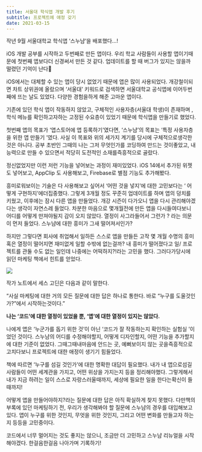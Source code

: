 ```yaml
---
title: 서울대 학식앱 개발 후기
subtitle: 프로젝트에 애정 갖기
date: 2021-03-15
---
```


작년 9월 서울대학교 학식앱 ‘스누냠’을 배포했다...!

iOS 개발 공부를 시작하고 두번째로 만든 앱이다. 우리 학교 사람들이 사용할 앱이기때문에 첫번째 앱보다더 신경써서 만든 것 같다. 업데이트를 할 때 버그가 있지는 않을까 떨렸던 기억이 난다🥺

iOS에서는 대체할 수 있는 앱이 당시 없었기 때문에 앱은 많이 사용되었다. 개강철이되면 차트 상위권에 올랐으며 ‘서울대’ 키워드로 검색하면 서울대학교 공식앱에 이어두번째에 뜨는 날도 있었다. 다양한 경험을하게 해준 고마운 앱이다.

기존에 있던 학식 앱이 작동하지 않았고, 구체적인 사용자층(서울대 학생)이 존재하며 , 학식 메뉴를 확인하고자하는 고정된 수요층이 있었기 때문에 학식앱을 만들기로 했었다.

첫번째 앱의 목표가 ‘앱스토어에 앱 등록하기’였다면, ‘스누냠’의 목표는 ‘특정 사용자층을 위한 앱 만들기 ’였다. 사실 이 목표와 위의 세가지 계기를 당시에 구체적으로생각한 것은 아니다. 공부 초반인 그때의 나는 그저 무엇인가를 코딩하여 만드는 것이좋았고, 내 능력으로 만들 수 있으면서 적당히 도전적인 소재를즉흥적으로 골랐다.

정신없었지만 이런 저런 기능을 넣어보는 과정이 재미있었다. iOS 14에서 추가된 위젯도 넣어보고, AppClip 도 사용해보고, Firebase로 별점 기능도 추가해봤다.

흥미로워보이는 기술은 다 사용해보고 싶어서 ‘어떤 것을 넣지’에 대한 고민보다는 ‘ 어떻게 구현하지’에더집중했다. 그렇게 3개월 정도 꾸준히 업데이트를 하며 앱의 덩치를 키웠고, 이후에는 잠시 다른 앱을 만들었다. 개강 시즌이 다가오니 앱을 다시 관리해야겠다는 생각이 자연스레 들었다. 차분한 마음으로 몇개월전에 만든 앱을 다시들여다보니 어디를 어떻게 만져야될지 감이 오지 않았다. 열정이 사그라들어서 그런가 ? 라는 의문이 먼저 들었다. 스누냠에 대한 흥미가 그새 떨어져서인가?

하지만 그렇다면 회사에 취업해서 일하든 스스로 앱을 만들든 고작 몇 개월 수명의 흥미 혹은 열정이 떨어지면 재미없게 일할 수밖에 없는걸까? 내 흥미가 떨어졌다고 일/ 프로젝트를 관둘 수도 없는 일인데 나중에는 어떡하지?!라는 고민을 했다. 그러다가당시에 읽던 마케팅 책에서 힌트를 얻었다.

![](/images/thisIsMarketingBookCover.jpeg)

작가 노트에서 세스 고딘은 다음과 같이 말한다.

“사실 마케팅에 대한 거의 모든 질문에 대한 답은 하나로 통한다. 바로 “누구를 도울것인가?”에서 시작하는것이다.”

**나는 ‘코드’에 대한 열정이 있었을 뿐, ‘앱’에 대한 열정이 있지는 않았다.**

나에게 앱은 ‘누군가를 돕기 위한 것’이 아닌 ‘코드가 잘 작동하는지 확인하는 실험실 ’이었던 것이다. 스누냠의 어디를 수정해야할지, 어떻게 디자인할지, 어떤 기능을 추가할지에 대한 기준이 없었다. 그때그때내마음에 안드는 곳, 예뻐보이지 않는 곳을즉흥적으로 고치다보니 프로젝트에 대한 애정이 생기기 힘들었다.

책에 따르면 ‘누구를 섬길 것인가’에 대한 명확한 대답이 필요했다. 내가 내 앱으로섬길 사람들이 어떤 세계관을 가지고, 어떤 위상을 가지는지 등을 정리해야했다. 그렇게해서 내가 지금 하려는 일이 스스로 자랑스러울때까지, 세상에 필요한 일을 한다는확신이 들때까지!

어떻게 앱을 만들어야하지?라는 질문에 대한 답은 아직 확실하게 찾지 못했다. 다만책의 부록에 있던 마케팅하기 전, 우리가 생각해봐야 할 질문에 스누냠의 경우를 대입해보고있다. 앱이 누구를 위한 것인지, 무엇을 위한 것인지, 그리고 어떤 변화를 만들고자 하는지 등등을 고민중이다.

코드에서 너무 멀어지는 것도 좋지는 않으니, 조금만 더 고민하고 스누냠 리뉴얼을 시작해야겠다. 한걸음한걸음 나아가며 기록하기!
